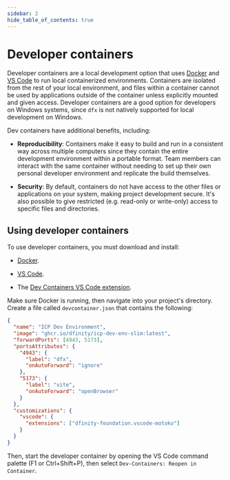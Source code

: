 ```yaml
---
sidebar: 2
hide_table_of_contents: true
---
```


# Developer containers

Developer containers are a local development option that uses [Docker](https://www.docker.com/get-started/) and [VS Code](https://code.visualstudio.com/) to run local containerized environments. Containers are isolated from the rest of your local environment, and files within a container cannot be used by applications outside of the container unless explicitly mounted and given access. Developer containers are a good option for developers on Windows systems, since `dfx` is not natively supported for local development on Windows.

Dev containers have additional benefits, including:

- **Reproducibility**: Containers make it easy to build and run in a consistent way across multiple computers since they contain the entire development environment within a portable format. Team members can interact with the same container without needing to set up their own personal developer environment and replicate the build themselves.

- **Security**: By default, containers do not have access to the other files or applications on your system, making project development secure. It's also possible to give restricted (e.g. read-only or write-only) access to specific files and directories.

## Using developer containers

To use developer containers, you must download and install:

- [Docker](https://www.docker.com/get-started/).

- [VS Code](https://code.visualstudio.com/).

- The [Dev Containers VS Code extension](https://containers.dev/supporting#dev-containers).

Make sure Docker is running, then navigate into your project's directory. Create a file called `devcontainer.json` that contains the following:

```json
{
  "name": "ICP Dev Environment",
  "image": "ghcr.io/dfinity/icp-dev-env-slim:latest",
  "forwardPorts": [4943, 5173],
  "portsAttributes": {
    "4943": {
      "label": "dfx",
      "onAutoForward": "ignore"
    },
    "5173": {
      "label": "vite",
      "onAutoForward": "openBrowser"
    }
  },
  "customizations": {
    "vscode": {
      "extensions": ["dfinity-foundation.vscode-motoko"]
    }
  }
}
```

Then, start the developer container by opening the VS Code command palette (F1 or Ctrl+Shift+P), then select `Dev-Containers: Reopen in Container`.

